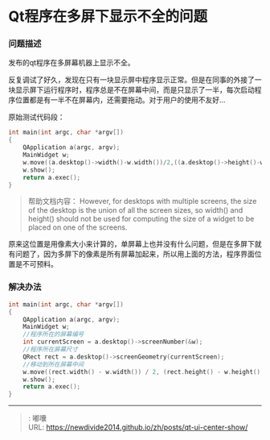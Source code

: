 # Qt程序在多屏下显示不全的问题


### 问题描述
发布的qt程序在多屏幕机器上显示不全。

反复调试了好久，发现在只有一块显示屏中程序显示正常。但是在同事的外接了一块显示屏下运行程序时，程序总是不在屏幕中间，而是只显示了一半，每次启动程序位置都是有一半不在屏幕内，还需要拖动。对于用户的使用不友好...

原始测试代码段：
```c
int main(int argc, char *argv[])
{
    QApplication a(argc, argv);
    MainWidget w;
    w.move((a.desktop()->width()-w.width())/2,((a.desktop()->height()-w.height())/2));
    w.show();
    return a.exec();
}
```
> 帮助文档内容：
However, for desktops with multiple screens, the size of the desktop is the union of all the screen sizes, so width() and height() should not be used for computing the size of a widget to be placed on one of the screens.

原来这位置是用像素大小来计算的，单屏幕上也并没有什么问题，但是在多屏下就有问题了，因为多屏下的像素是所有屏幕加起来，所以用上面的方法，程序界面位置是不可预料。

### 解决办法

```c
int main(int argc, char *argv[])
{
    QApplication a(argc, argv);
    MainWidget w;
    //程序所在的屏幕编号
    int currentScreen = a.desktop()->screenNumber(&w);
    //程序所在屏幕尺寸
    QRect rect = a.desktop()->screenGeometry(currentScreen);
    //移动到所在屏幕中间
    w.move((rect.width() - w.width()) / 2, (rect.height() - w.height()) / 2);
    w.show();
    return a.exec();
}
```



---

> : 嘟囔  
> URL: https://newdivide2014.github.io/zh/posts/qt-ui-center-show/  

